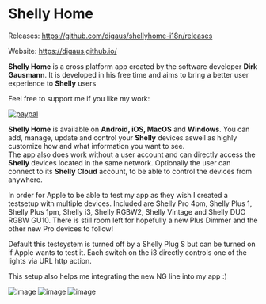 # Shelly Home

Releases: https://github.com/digaus/shellyhome-i18n/releases

Website: https://digaus.github.io/

<b>Shelly Home</b> is a cross platform app created by the software developer <b>Dirk Gausmann</b>. It is developed in his free time and aims to bring a better user experience to <b>Shelly</b> users

Feel free to support me if you like my work:

[![paypal](https://www.paypalobjects.com/en_US/i/btn/btn_donateCC_LG.gif)](https://www.paypal.com/cgi-bin/webscr?cmd=_s-xclick&hosted_button_id=W3BE6SJLD4W86&source=url)

<b>Shelly Home</b> is available on <b>Android, iOS, MacOS</b> and <b>Windows</b>. You can add, manage, update and control your <b>Shelly</b> devices aswell as highly customize how and what information you want to see.<br/>The app also does work without a user account and can directly access the <b>Shelly</b> devices located in the same network. Optionally the user can connect to its <b>Shelly Cloud</b> account, to be able to control the devices from anywhere.





In order for Apple to be able to test my app as they wish I created a testsetup with multiple devices. Included are Shelly Pro 4pm, Shelly Plus 1, Shelly Plus 1pm, Shelly i3, Shelly RGBW2, Shelly Vintage and Shelly DUO RGBW GU10. There is still room left for hopefully a new Plus Dimmer and the other new Pro devices to follow!

Default this testsystem is turned off by a Shelly Plug S but can be turned on if Apple wants to test it. Each switch on the i3 directly controls one of the lights via URL http action.

This setup also helps me integrating the new NG line into my app :)

![image](https://user-images.githubusercontent.com/15358538/139065403-4d003a7a-abb2-4916-b69c-6cdf1a22e936.png)
![image](https://user-images.githubusercontent.com/15358538/139065435-d115fec4-fd4e-4bca-b946-523fc84fe54f.png)
![image](https://user-images.githubusercontent.com/15358538/139065477-0b240b5a-3272-4872-9bb8-5603d97db40b.png)



